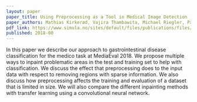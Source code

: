 ```yaml
---
layout: paper
paper_title: Using Preprocessing as a Tool in Medical Image Detection
paper_authors: Mathias Kirkerød, Vajira Thambawita, Michael Riegler, Pål Halvorsen
pdf_link: https://www.simula.no/sites/default/files/publications/files/mediaeval_18_paper_17_1.pdf
published: 2018-00
---
```


In this paper we describe our approach to gastrointestinal disease classification for the medico task at MediaEval 2018. We propose multiple ways to inpaint problematic areas in the test and training set to help with classification. We discuss the effect that preprocessing does to the input data with respect to removing regions with sparse information. We also discuss how preprocessing affects the training and evaluation of a dataset that is limited in size. We will also compare the different inpainting methods with transfer learning using a convolutional neural network.